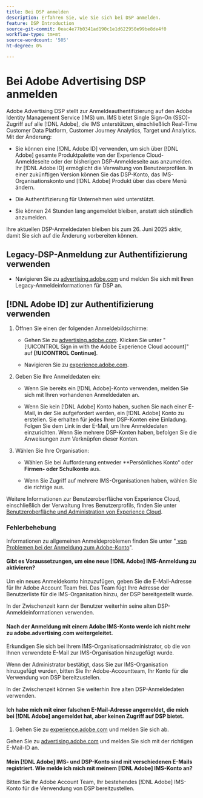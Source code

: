 ```yaml
---
title: Bei DSP anmelden
description: Erfahren Sie, wie Sie sich bei DSP anmelden.
feature: DSP Introduction
source-git-commit: 0eac4e77b0341ad190c1e1d622950e99be8de4f0
workflow-type: tm+mt
source-wordcount: '505'
ht-degree: 0%

---
```


# Bei Adobe Advertising DSP anmelden

Adobe Advertising DSP stellt zur Anmeldeauthentifizierung auf den Adobe Identity Management Service (IMS) um. IMS bietet Single Sign-On (SSO)-Zugriff auf alle [!DNL Adobe], die IMS unterstützen, einschließlich Real-Time Customer Data Platform, Customer Journey Analytics, Target und Analytics. Mit der Änderung:

* Sie können eine [!DNL Adobe ID] verwenden, um sich über [!DNL Adobe] gesamte Produktpalette von der Experience Cloud-Anmeldeseite oder der bisherigen DSP-Anmeldeseite aus anzumelden. Ihr [!DNL Adobe ID] ermöglicht die Verwaltung von Benutzerprofilen. In einer zukünftigen Version können Sie das DSP-Konto, das IMS-Organisationskonto und [!DNL Adobe] Produkt über das obere Menü ändern.

* Die Authentifizierung für Unternehmen wird unterstützt.

* Sie können 24 Stunden lang angemeldet bleiben, anstatt sich stündlich anzumelden.

Ihre aktuellen DSP-Anmeldedaten bleiben bis zum 26. Juni 2025 aktiv, damit Sie sich auf die Änderung vorbereiten können.

## Legacy-DSP-Anmeldung zur Authentifizierung verwenden

* Navigieren Sie zu [advertising.adobe.com](https://advertising.adobe.com) und melden Sie sich mit Ihren Legacy-Anmeldeinformationen für DSP an.

## [!DNL Adobe ID] zur Authentifizierung verwenden

1. Öffnen Sie einen der folgenden Anmeldebildschirme:

   * Gehen Sie zu [advertising.adobe.com](https://advertising.adobe.com). Klicken Sie unter &quot;[!UICONTROL Sign in with the Adobe Experience Cloud account]&quot; auf **[!UICONTROL Continue]**.

   * Navigieren Sie zu [experience.adobe.com](https://experience.adobe.com).

1. Geben Sie Ihre Anmeldedaten ein:

   * Wenn Sie bereits ein [!DNL Adobe]-Konto verwenden, melden Sie sich mit Ihren vorhandenen Anmeldedaten an.

   * Wenn Sie kein [!DNL Adobe] Konto haben, suchen Sie nach einer E-Mail, in der Sie aufgefordert werden, ein [!DNL Adobe] Konto zu erstellen. Sie erhalten für jedes Ihrer DSP-Konten eine Einladung. Folgen Sie dem Link in der E-Mail, um Ihre Anmeldedaten einzurichten. Wenn Sie mehrere DSP-Konten haben, befolgen Sie die Anweisungen zum Verknüpfen dieser Konten.

1. Wählen Sie Ihre Organisation:

   * Wählen Sie bei Aufforderung entweder **Persönliches Konto“ oder **Firmen- oder Schulkonto** aus.

   * Wenn Sie Zugriff auf mehrere IMS-Organisationen haben, wählen Sie die richtige aus.

Weitere Informationen zur Benutzeroberfläche von Experience Cloud, einschließlich der Verwaltung Ihres Benutzerprofils, finden Sie unter [Benutzeroberfläche und Administration von Experience Cloud](https://experienceleague.adobe.com/en/docs/core-services/interface/experience-cloud).

### Fehlerbehebung

Informationen zu allgemeinen Anmeldeproblemen finden Sie unter &quot;[ von Problemen bei der Anmeldung zum Adobe-Konto](https://helpx.adobe.com/manage-account/kb/account-password-sign-help.linkfree.html)&quot;.

#### Gibt es Voraussetzungen, um eine neue [!DNL Adobe] IMS-Anmeldung zu aktivieren?

Um ein neues Anmeldekonto hinzuzufügen, geben Sie die E-Mail-Adresse für Ihr Adobe Account Team frei. Das Team fügt Ihre Adresse der Benutzerliste für die IMS-Organisation hinzu, der DSP bereitgestellt wurde.

In der Zwischenzeit kann der Benutzer weiterhin seine alten DSP-Anmeldeinformationen verwenden.

#### Nach der Anmeldung mit einem Adobe IMS-Konto werde ich nicht mehr zu adobe.advertising.com weitergeleitet.

Erkundigen Sie sich bei Ihrem IMS-Organisationsadministrator, ob die von Ihnen verwendete E-Mail zur IMS-Organisation hinzugefügt wurde.

Wenn der Administrator bestätigt, dass Sie zur IMS-Organisation hinzugefügt wurden, bitten Sie Ihr Adobe-Accountteam, Ihr Konto für die Verwendung von DSP bereitzustellen.

In der Zwischenzeit können Sie weiterhin Ihre alten DSP-Anmeldedaten verwenden.

#### Ich habe mich mit einer falschen E-Mail-Adresse angemeldet, die mich bei [!DNL Adobe] angemeldet hat, aber keinen Zugriff auf DSP bietet.

1. Gehen Sie zu [experience.adobe.com](https://experience.adobe.com) und melden Sie sich ab.

Gehen Sie zu [advertising.adobe.com](https://advertising.adobe.com) und melden Sie sich mit der richtigen E-Mail-ID an.

#### Mein [!DNL Adobe] IMS- und DSP-Konto sind mit verschiedenen E-Mails registriert. Wie melde ich mich mit meinem [!DNL Adobe] IMS-Konto an?

Bitten Sie Ihr Adobe Account Team, Ihr bestehendes [!DNL Adobe] IMS-Konto für die Verwendung von DSP bereitzustellen.
